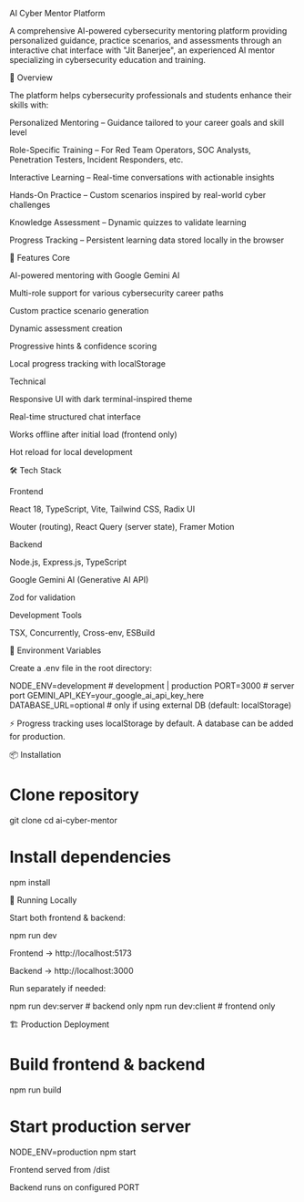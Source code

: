 AI Cyber Mentor Platform

A comprehensive AI-powered cybersecurity mentoring platform providing personalized guidance, practice scenarios, and assessments through an interactive chat interface with "Jit Banerjee", an experienced AI mentor specializing in cybersecurity education and training.

🎯 Overview

The platform helps cybersecurity professionals and students enhance their skills with:

Personalized Mentoring – Guidance tailored to your career goals and skill level

Role-Specific Training – For Red Team Operators, SOC Analysts, Penetration Testers, Incident Responders, etc.

Interactive Learning – Real-time conversations with actionable insights

Hands-On Practice – Custom scenarios inspired by real-world cyber challenges

Knowledge Assessment – Dynamic quizzes to validate learning

Progress Tracking – Persistent learning data stored locally in the browser

🚀 Features
Core

AI-powered mentoring with Google Gemini AI

Multi-role support for various cybersecurity career paths

Custom practice scenario generation

Dynamic assessment creation

Progressive hints & confidence scoring

Local progress tracking with localStorage

Technical

Responsive UI with dark terminal-inspired theme

Real-time structured chat interface

Works offline after initial load (frontend only)

Hot reload for local development

🛠 Tech Stack

Frontend

React 18, TypeScript, Vite, Tailwind CSS, Radix UI

Wouter (routing), React Query (server state), Framer Motion

Backend

Node.js, Express.js, TypeScript

Google Gemini AI (Generative AI API)

Zod for validation

Development Tools

TSX, Concurrently, Cross-env, ESBuild


🔑 Environment Variables

Create a .env file in the root directory:

NODE_ENV=development   # development | production
PORT=3000              # server port
GEMINI_API_KEY=your_google_ai_api_key_here
DATABASE_URL=optional  # only if using external DB (default: localStorage)


⚡ Progress tracking uses localStorage by default. A database can be added for production.

📦 Installation
# Clone repository
git clone <your-repository-url>
cd ai-cyber-mentor

# Install dependencies
npm install

🏃 Running Locally

Start both frontend & backend:

npm run dev


Frontend → http://localhost:5173

Backend → http://localhost:3000

Run separately if needed:

npm run dev:server   # backend only
npm run dev:client   # frontend only

🏗 Production Deployment
# Build frontend & backend
npm run build

# Start production server
NODE_ENV=production npm start


Frontend served from /dist

Backend runs on configured PORT